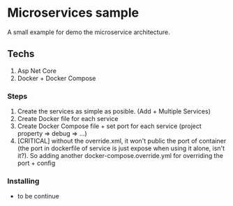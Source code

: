 # Microservices sample

A small example for demo the microservice architecture.

## Techs

1. Asp Net Core
2. Docker + Docker Compose

### Steps
1. Create the services as simple as posible. (Add + Multiple Services)
2. Create Docker file for each service
3. Create Docker Compose file + set port for each service (project property => debug => ...)
4. [CRITICAL] without the override.xml, it won't public the port of container (the port in dockerfile of service is just expose when using it alone, isn't it?). So adding another docker-compose.override.yml for overriding the port + config

### Installing

- to be continue